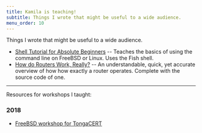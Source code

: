```yaml
---
title: Kamila is teaching!
subtitle: Things I wrote that might be useful to a wide audience.
menu_order: 10
---
```


Things I wrote that might be useful to a wide audience.

* [Shell Tutorial for Absolute Beginners](shell) --  Teaches the basics of using the command line on FreeBSD or Linux. Uses the Fish shell.
* [How do Routers Work, Really?](how-routers-work) -- An understandable, quick, yet accurate overview of how how exactly a router operates. Complete with the source code of one.

------------------------------------------------------------------------------------------

Resources for workshops I taught:

### 2018

* [FreeBSD workshop for TongaCERT](2018/Tonga)
